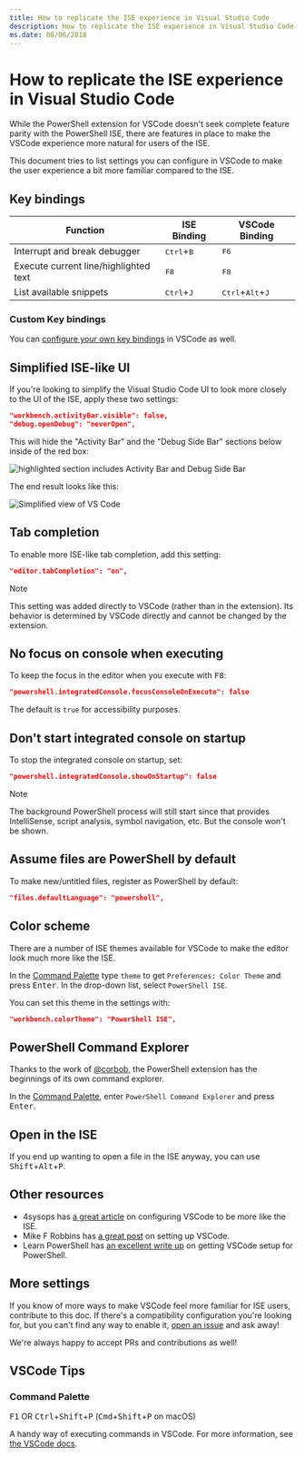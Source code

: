 ```yaml
---
title: How to replicate the ISE experience in Visual Studio Code
description: How to replicate the ISE experience in Visual Studio Code
ms.date: 08/06/2018
---
```


# How to replicate the ISE experience in Visual Studio Code

While the PowerShell extension for VSCode doesn't seek
complete feature parity with the PowerShell ISE,
there are features in place to make the VSCode experience more natural
for users of the ISE.

This document tries to list settings you can configure in VSCode
to make the user experience a bit more familiar compared to the ISE.

## Key bindings

| Function                              | ISE Binding                  | VSCode Binding                              |
| ----------------                      | -----------                  | --------------                              |
| Interrupt and break debugger          | <kbd>Ctrl</kbd>+<kbd>B</kbd> | <kbd>F6</kbd>                               |
| Execute current line/highlighted text | <kbd>F8</kbd>                | <kbd>F8</kbd>                               |
| List available snippets               | <kbd>Ctrl</kbd>+<kbd>J</kbd> | <kbd>Ctrl</kbd>+<kbd>Alt</kbd>+<kbd>J</kbd> |

### Custom Key bindings

You can [configure your own key bindings](https://code.visualstudio.com/docs/getstarted/keybindings#_custom-keybindings-for-refactorings)
in VSCode as well.

## Simplified ISE-like UI

If you're looking to simplify the Visual Studio Code UI to look more closely to the UI of the ISE, apply these two settings:

```json
"workbench.activityBar.visible": false,
"debug.openDebug": "neverOpen",
```

This will hide the "Activity Bar" and the "Debug Side Bar" sections below inside of the red box:

![highlighted section includes Activity Bar and Debug Side Bar](https://user-images.githubusercontent.com/2644648/68706263-52020300-0544-11ea-94fa-0bc4b5a7f4e1.png)

The end result looks like this:

![Simplified view of VS Code](https://user-images.githubusercontent.com/2644648/68706430-b1f8a980-0544-11ea-9313-6556c8dedfcc.png)

## Tab completion

To enable more ISE-like tab completion, add this setting:

```json
"editor.tabCompletion": "on",
```

> [!NOTE]
> This setting was added directly to VSCode (rather than in the extension). Its behavior is determined by VSCode directly and cannot be changed by the extension.

## No focus on console when executing

To keep the focus in the editor when you execute with <kbd>F8</kbd>:

```json
"powershell.integratedConsole.focusConsoleOnExecute": false
```

The default is `true` for accessibility purposes.

## Don't start integrated console on startup

To stop the integrated console on startup, set:

```json
"powershell.integratedConsole.showOnStartup": false
```

> [!NOTE]
> The background PowerShell process will still start since that provides IntelliSense, script analysis, symbol navigation, etc.
But the console won't be shown.

## Assume files are PowerShell by default

To make new/untitled files, register as PowerShell by default:

```json
"files.defaultLanguage": "powershell",
```

## Color scheme

There are a number of ISE themes available for VSCode
to make the editor look much more like the ISE.

In the [Command Palette]
type `theme` to get `Preferences: Color Theme` and press <kbd>Enter</kbd>.
In the drop-down list, select `PowerShell ISE`.

You can set this theme in the settings with:

```json
"workbench.colorTheme": "PowerShell ISE",
```

## PowerShell Command Explorer

Thanks to the work of [@corbob](https://github.com/corbob),
the PowerShell extension has the beginnings of its own command explorer.

In the [Command Palette],
enter `PowerShell Command Explorer` and press <kbd>Enter</kbd>.

## Open in the ISE

If you end up wanting to open a file in the ISE anyway,
you can use <kbd>Shift</kbd>+<kbd>Alt</kbd>+<kbd>P</kbd>.

## Other resources

- 4sysops has [a great article](https://4sysops.com/archives/make-visual-studio-code-look-and-behave-like-powershell-ise/)
  on configuring VSCode to be more like the ISE.
- Mike F Robbins has [a great post](https://mikefrobbins.com/2017/08/24/how-to-install-visual-studio-code-and-configure-it-as-a-replacement-for-the-powershell-ise/) on setting up VSCode.
- Learn PowerShell has [an excellent write up](https://www.learnpwsh.com/setup-vs-code-for-powershell/)
  on getting VSCode setup for PowerShell.

## More settings

If you know of more ways to make VSCode feel more familiar
for ISE users, contribute to this doc.
If there's a compatibility configuration you're looking for,
but you can't find any way to enable it, [open an issue](https://github.com/PowerShell/vscode-powershell/issues/new/choose)
and ask away!

We're always happy to accept PRs and contributions as well!

## VSCode Tips

### Command Palette

<kbd>F1</kbd> OR <kbd>Ctrl</kbd>+<kbd>Shift</kbd>+<kbd>P</kbd>
(<kbd>Cmd</kbd>+<kbd>Shift</kbd>+<kbd>P</kbd> on macOS)

A handy way of executing commands in VSCode.
For more information, see [the VSCode docs](https://code.visualstudio.com/docs/getstarted/userinterface#_command-palette).

[Command Palette]: #command-palette
